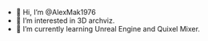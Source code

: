 - 👋 Hi, I’m @AlexMak1976
- 👀 I’m interested in 3D archviz.
- 🌱 I’m currently learning Unreal Engine and Quixel Mixer. 



<!---
AlexMak1976/AlexMak1976 is a ✨ special ✨ repository because its `README.md` (this file) appears on your GitHub profile.
You can click the Preview link to take a look at your changes.
--->
